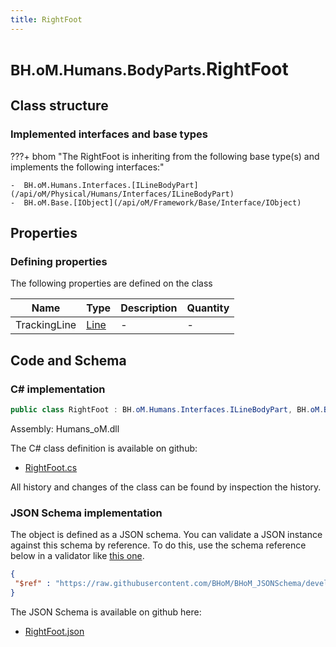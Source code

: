 ```yaml
---
title: RightFoot
---
```


# <small>BH.oM.Humans.BodyParts.</small>**RightFoot**



## Class structure

### Implemented interfaces and base types

???+ bhom "The RightFoot is inheriting from the following base type(s) and implements the following interfaces:"

    -  BH.oM.Humans.Interfaces.[ILineBodyPart](/api/oM/Physical/Humans/Interfaces/ILineBodyPart)
    -  BH.oM.Base.[IObject](/api/oM/Framework/Base/Interface/IObject)


## Properties



### Defining properties

The following properties are defined on the class

| Name             | Type             | Description      | Quantity         |
|------------------|------------------|------------------|------------------|
| TrackingLine | [Line](/api/oM/Dimensional/Geometry/Curve/Line) | - | - |


## Code and Schema

### C# implementation

``` C# title="C#"
public class RightFoot : BH.oM.Humans.Interfaces.ILineBodyPart, BH.oM.Base.IObject
```

Assembly: Humans_oM.dll

The C# class definition is available on github:

- [RightFoot.cs](https://github.com/BHoM/BHoM/blob/develop/Humans_oM/BodyParts\RightFoot.cs)

All history and changes of the class can be found by inspection the history.
### JSON Schema implementation

The object is defined as a JSON schema. You can validate a JSON instance against this schema by reference. To do this, use the schema reference below in a validator like [this one](https://www.jsonschemavalidator.net/).

``` json title="JSON Schema"
{
 "$ref" : "https://raw.githubusercontent.com/BHoM/BHoM_JSONSchema/develop/Humans_oM/BodyParts/RightFoot.json"
}
```

The JSON Schema is available on github here:

- [RightFoot.json](https://github.com/BHoM/BHoM_JSONSchema/blob/develop/Humans_oM/BodyParts/RightFoot.json)
